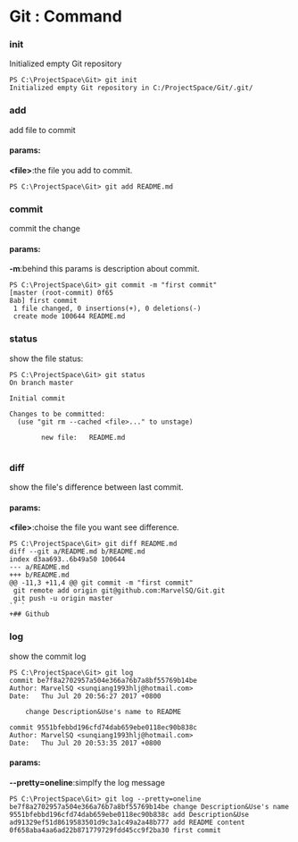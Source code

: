 # Git : Command

### init

Initialized empty Git repository

```
PS C:\ProjectSpace\Git> git init
Initialized empty Git repository in C:/ProjectSpace/Git/.git/
```

### add

add file to commit

#### params:
**&lt;file&gt;**:the file you add to commit.
```
PS C:\ProjectSpace\Git> git add README.md
```

### commit

commit the change

#### params:
**-m**:behind this params is description about commit.

```
PS C:\ProjectSpace\Git> git commit -m "first commit"
[master (root-commit) 0f65
8ab] first commit
 1 file changed, 0 insertions(+), 0 deletions(-)
 create mode 100644 README.md
```

### status

show the file status:
```
PS C:\ProjectSpace\Git> git status
On branch master
 
Initial commit
 
Changes to be committed:
  (use "git rm --cached <file>..." to unstage)
 
        new file:   README.md
 
```

### diff
show the file's difference between last commit.
#### params:
**&lt;file&gt;**:choise the file you want see difference.
```
PS C:\ProjectSpace\Git> git diff README.md
diff --git a/README.md b/README.md
index d3aa693..6b49a50 100644
--- a/README.md
+++ b/README.md
@@ -11,3 +11,4 @@ git commit -m "first commit"
 git remote add origin git@github.com:MarvelSQ/Git.git
 git push -u origin master
`` `
+## Github
```

### log
show the commit log

```
PS C:\ProjectSpace\Git> git log
commit be7f8a2702957a504e366a76b7a8bf55769b14be
Author: MarvelSQ <sunqiang1993hlj@hotmail.com>
Date:   Thu Jul 20 20:56:27 2017 +0800
 
    change Description&Use's name to README
 
commit 9551bfebbd196cfd74dab659ebe0118ec90b838c
Author: MarvelSQ <sunqiang1993hlj@hotmail.com>
Date:   Thu Jul 20 20:53:35 2017 +0800
```
#### params:
**--pretty=oneline**:simplfy the log message
```
PS C:\ProjectSpace\Git> git log --pretty=oneline
be7f8a2702957a504e366a76b7a8bf55769b14be change Description&Use's name to README
9551bfebbd196cfd74dab659ebe0118ec90b838c add Description&Use
ad91329ef51d8619583501d9c3a1c49a2a48b777 add README content
0f658aba4aa6ad22b871779729fdd45cc9f2ba30 first commit
```
